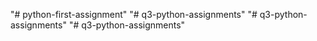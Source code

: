 "# python-first-assignment" 
"# q3-python-assignments" 
"# q3-python-assignments" 
"# q3-python-assignments" 
